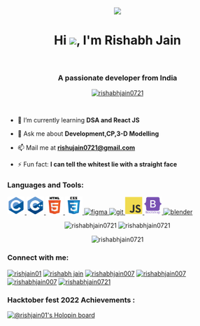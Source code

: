 <br>
<p align="center"><img src="https://media.tenor.com/GfSX-u7VGM4AAAAC/coding.gif" width="300"></p>
<h1 align="center">Hi <img src="https://user-images.githubusercontent.com/107767172/196756982-f3bcd4cc-7c85-42c1-ab8d-5a8d64825fdd.gif" width="100">, I'm Rishabh Jain</h1>
<br>
<h3 align="center">A passionate developer from India</h3>

<p align="center"> <a href="https://github.com/ryo-ma/github-profile-trophy"><img src="https://github-profile-trophy.vercel.app/?username=rishabhjain0721" alt="rishabhjain0721" /></a> </p>

<p align="left"> <a href="https://twitter.com/" target="blank"><img src="https://img.shields.io/twitter/follow/?logo=twitter&style=for-the-badge" alt="" /></a> </p>

- 🌱 I’m currently learning **DSA and React JS**

- 💬 Ask me about **Development,CP,3-D Modelling**

- 📫 Mail me at **rishujain0721@gmail.com**

- ⚡ Fun fact: **I can tell the whitest lie with a straight face**

<h3 align="left">Languages and Tools:</h3>
<p align="left"> 
  <a href="https://www.cprogramming.com/" target="_blank" rel="noreferrer"> <img src="https://raw.githubusercontent.com/devicons/devicon/master/icons/c/c-original.svg" alt="c" width="40" height="40"/> </a> 
  <a href="https://www.w3schools.com/cpp/" target="_blank" rel="noreferrer"> <img src="https://raw.githubusercontent.com/devicons/devicon/master/icons/cplusplus/cplusplus-original.svg" alt="cplusplus" width="40" height="40"/> </a> 
  <a href="https://www.w3.org/html/" target="_blank" rel="noreferrer"> <img src="https://raw.githubusercontent.com/devicons/devicon/master/icons/html5/html5-original-wordmark.svg" alt="html5" width="40" height="40"/> </a>
  <a href="https://www.w3schools.com/css/" target="_blank" rel="noreferrer"> <img src="https://raw.githubusercontent.com/devicons/devicon/master/icons/css3/css3-original-wordmark.svg" alt="css3" width="40" height="40"/> </a> 
  <a href="https://www.figma.com/" target="_blank" rel="noreferrer"> <img src="https://www.vectorlogo.zone/logos/figma/figma-icon.svg" alt="figma" width="40" height="40"/> </a> <a href="https://git-scm.com/" target="_blank" rel="noreferrer"> <img src="https://www.vectorlogo.zone/logos/git-scm/git-scm-icon.svg" alt="git" width="40" height="40"/> </a> 
  <a href="https://developer.mozilla.org/en-US/docs/Web/JavaScript" target="_blank" rel="noreferrer"> <img src="https://raw.githubusercontent.com/devicons/devicon/master/icons/javascript/javascript-original.svg" alt="javascript" width="40" height="40"/> </a>
  <a href="https://getbootstrap.com" target="_blank" rel="noreferrer"> <img src="https://raw.githubusercontent.com/devicons/devicon/master/icons/bootstrap/bootstrap-plain-wordmark.svg" alt="bootstrap" width="40" height="40"/> </a>
  <a href="https://www.blender.org/" target="_blank" rel="noreferrer"> <img src="https://download.blender.org/branding/community/blender_community_badge_white.svg" alt="blender" width="40" height="40"/> </a></p>

<p align="center">
  <img src="https://github-readme-stats.vercel.app/api/top-langs?username=rishabhjain0721&show_icons=true&locale=en&layout=compact" alt="rishabhjain0721" />
  <img src="https://github-readme-stats.vercel.app/api?username=rishabhjain0721&show_icons=true&locale=en" alt="rishabhjain0721" />
</p>

<p align="center"><img align="center" src="https://github-readme-streak-stats.herokuapp.com/?user=rishabhjain0721&" alt="rishabhjain0721" /></p>
<h3 align="left">Connect with me:</h3>
<p align="left">

<a href="https://instagram.com/rishjain01" target="blank"><img align="center" src="https://raw.githubusercontent.com/rahuldkjain/github-profile-readme-generator/master/src/images/icons/Social/instagram.svg" alt="rishjain01" height="30" width="40" /></a>
<a href="https://linkedin.com/in/rishabh jain" target="blank"><img align="center" src="https://raw.githubusercontent.com/rahuldkjain/github-profile-readme-generator/master/src/images/icons/Social/linked-in-alt.svg" alt="rishabh jain" height="30" width="40" /></a>
<a href="https://www.codechef.com/users/rishabhjain007" target="blank"><img align="center" src="https://cdn.jsdelivr.net/npm/simple-icons@3.1.0/icons/codechef.svg" alt="rishabhjain007" height="30" width="40" /></a>
<a href="https://codeforces.com/profile/rishabhjain007" target="blank"><img align="center" src="https://raw.githubusercontent.com/rahuldkjain/github-profile-readme-generator/master/src/images/icons/Social/codeforces.svg" alt="rishabhjain007" height="30" width="40" /></a>
<a href="https://www.leetcode.com/rishabhjain007" target="blank"><img align="center" src="https://raw.githubusercontent.com/rahuldkjain/github-profile-readme-generator/master/src/images/icons/Social/leet-code.svg" alt="rishabhjain007" height="30" width="40" /></a>
<a href="https://dev.to/rishabhjain0721" target="blank"><img align="center" src="https://raw.githubusercontent.com/rahuldkjain/github-profile-readme-generator/master/src/images/icons/Social/devto.svg" alt="rishabhjain0721" height="30" width="40" /></a>
</p>

<h3>Hacktober fest 2022 Achievements :</h3>

[![@rishjain01's Holopin board](https://holopin.me/rishjain01)](https://holopin.io/@rishjain01)
